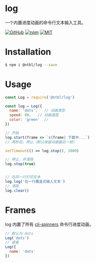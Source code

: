 # log

一个内置进度动画的命令行文本输入工具。

[![GitHub](https://img.shields.io/badge/GitHub-yeshimei-green.svg)](https://github.com/yeshimei/ntbl-log.git) [![npm](https://img.shields.io/npm/v/@ntbl/log.svg)](https://www.npmjs.com/package/@ntbl/handle) [![MIT](https://img.shields.io/npm/l/express.svg)](https://github.com/yeshimei/ntbl-log.git)

# Installation

```bash
$ npm i @ntbl/log --save
```

# Usage

```js
const Log = require('@ntbl/log')

const log = Log({
  name: 'dots',   // 动画类型
  speed: 80,   // 动画速度
  color: 'green'  // 
})

// 开始
log.start(frame => `${frame} 下载中...`)
// 两秒后，停止（默认保留动画最后一帧）

setTimeout(() => log.stop(), 2000)

// 停止，并清除
log.stop(true)


// 在同一行打印文本
log.log('在一行覆盖式输入文本')
// 清除
log.clear()
```

# Frames

log 内置了所有 [cli-spinners](https://github.com/sindresorhus/cli-spinners) 命令行进度动画。

```js
// 默认为 dots
Log('dots')
// 或者
Log({
  name: 'dots'
})
```
